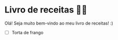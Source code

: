 # Livro de receitas :woman_cook:

Olá! Seja muito bem-vindo  ao meu livro de receitas! :)

- [ ] Torta de frango
